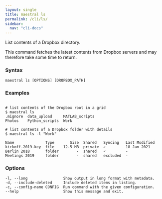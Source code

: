 ```yaml
---
layout: single
title: maestral ls
permalink: /cli/ls/
sidebar:
  nav: "cli-docs"
---
```


List contents of a Dropbox directory.

This command fetches the latest contents from Dropbox servers and may therefore take some
time to return.

### Syntax

```
maestral ls [OPTIONS] [DROPBOX_PATH]
```

### Examples

```shell

# list contents of the Dropbox root in a grid
$ maestral ls
.mignore  data_upload     MATLAB_scripts
Photos    Python_scripts  Work

# list contents of a Dropbox folder with details
$ maestral ls -l "Work"

Name              Type       Size  Shared   Syncing   Last Modified
kickoff-2019.key  file    12.5 MB  private  ✓         18 Jan 2021
Berlin 2018       folder        -  shared   ✓         -
Meetings 2019     folder        -  shared   excluded  -

```

### Options

```
-l, --long                Show output in long format with metadata.
-d, --include-deleted     Include deleted items in listing.
-c, --config-name CONFIG  Run command with the given configuration.
--help                    Show this message and exit.
```
